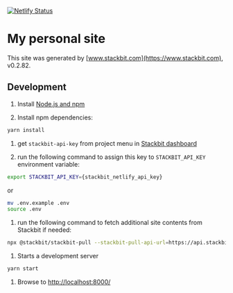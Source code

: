 [![Netlify Status](https://api.netlify.com/api/v1/badges/727cd555-ae5a-495f-b619-5a1db18bcff9/deploy-status)](https://app.netlify.com/sites/andrewmcodes-tech/deploys)

# My personal site

This site was generated by [www.stackbit.com](https://www.stackbit.com), v0.2.82.

## Development

1. Install [Node.js and npm](https://nodejs.org/en/)

1. Install npm dependencies:

```sh
yarn install
```

1. get `stackbit-api-key` from project menu in [Stackbit dashboard](https://app.stackbit.com/dashboard)

1. run the following command to assign this key to `STACKBIT_API_KEY` environment variable:

```sh
export STACKBIT_API_KEY={stackbit_netlify_api_key}
```

or

```sh
mv .env.example .env
source .env
```

1. run the following command to fetch additional site contents from Stackbit if needed:

```sh
npx @stackbit/stackbit-pull --stackbit-pull-api-url=https://api.stackbit.com/pull/5e3a387166046b0019ac06fe
```

1. Starts a development server

```sh
yarn start
```

1. Browse to [http://localhost:8000/](http://localhost:8000/)

